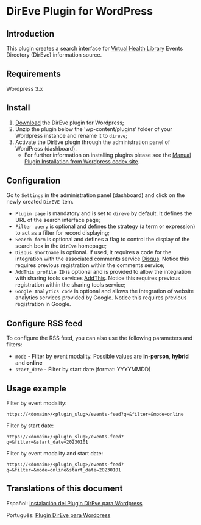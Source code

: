 DirEve Plugin for WordPress
===========================

## Introduction

This plugin creates a search interface for [Virtual Health Library](http://modelo.bvsalud.org/en/) Events Directory (DirEve) information source.

## Requirements

Wordpress 3.x

## Install

1. [Download](https://github.com/bireme/direve-wp-plugin/archive/master.zip) the DirEve plugin for Wordpress;
2. Unzip the plugin below the 'wp-content/plugins' folder of your Wordpress instance and rename it to `direve`;
3. Activate the DirEve plugin through the administration panel of WordPress (dashboard).
    * For further information on installing plugins please see the [Manual Plugin Installation from Wordpress codex site](http://codex.wordpress.org/Managing_Plugins#Manual_Plugin_Installation).

## Configuration

Go to `Settings` in the administration panel (dashboard) and click on the newly created `DirEVE` item.

* `Plugin page` is mandatory and is set to `direve` by default. It defines the URL of the search interface page;
* `Filter query` is optional and defines the strategy (a term or expression) to act as a filter for record displaying;
* `Search form` is optional and defines a flag to control the display of the search box in the `DirEve` homepage;
* `Disqus shortname` is optional. If used, it requires a code for the integration with the associated comments service  [Disqus](http://disqus.com/). Notice this requires previous registration within the comments service;
* `AddThis profile ID` is optional and is provided to allow the integration with sharing tools services [AddThis](http://www.addthis.com/). Notice this requires previous registration within the sharing tools service;
* `Google Analytics code` is optional and allows the integration of website analytics services provided by Google. Notice this requires previous registration in Google.

## Configure RSS feed

To configure the RSS feed, you can also use the following parameters and filters:

* `mode` - Filter by event modality. Possible values are __in-person__, __hybrid__ and __online__
* `start_date` - Filter by start date (format: YYYYMMDD)

## Usage example

Filter by event modality:

```
https://<domain>/<plugin_slug>/events-feed?q=&filter=&mode=online
```

Filter by start date:

```
https://<domain>/<plugin_slug>/events-feed?q=&filter=&start_date=20230101
```

Filter by event modality and start date:

```
https://<domain>/<plugin_slug>/events-feed?q=&filter=&mode=online&start_date=20230101
```

## Translations of this document

Español: [Instalación del Plugin DirEve para Wordpress](http://wiki.bireme.org/es/index.php/Instalaci%C3%B3n_del_Plugin_DirEve_para_Wordpress)

Português: [Plugin DirEve para Wordpress](http://wiki.bireme.org/pt/index.php/Plugin_DirEve_para_Wordpress)
